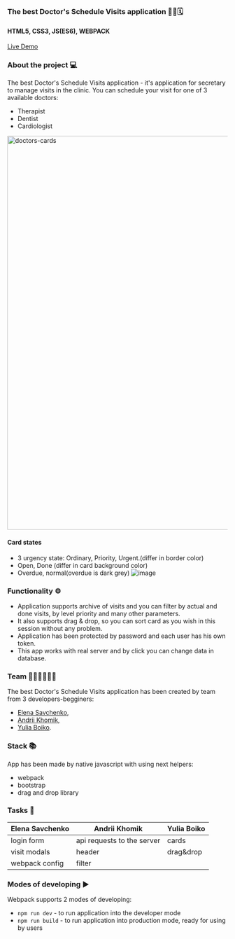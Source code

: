 ### The best Doctor's Schedule Visits application 👩‍⚕🗓

#### HTML5, CSS3, JS(ES6), WEBPACK
[Live Demo]()

### About the project 💻
The best Doctor's Schedule Visits application - it's application for secretary to manage visits in the clinic. 
You can schedule your visit for one of 3 available doctors: 
- Therapist
- Dentist
- Cardiologist



<img width="900" alt="doctors-cards" src="https://user-images.githubusercontent.com/68449997/134741939-6c159f80-d8cc-4d8b-888c-89c6ef51e0cc.png">

#### Card states
- 3 urgency state: Ordinary, Priority, Urgent.(differ in border color)
- Open, Done (differ in card background color)
- Overdue, normal(overdue is dark grey)
![image](https://user-images.githubusercontent.com/68449997/134747348-b5d674b3-a0a4-4d79-8acb-86f9c75d6b3f.png)


### Functionality ⚙️

- Application supports archive of visits and you can filter by actual and done visits, by level priority and many other parameters.
- It also supports drag & drop, so you can sort card as you wish in this session without any problem.
- Application has been protected by password and each user has his own token.
- This app works with real server and by click you can change data in database.

<!-- https://user-images.githubusercontent.com/68449997/134742445-c6ba476a-eee6-4776-8058-a44f306b10c2.mov -->

### Team 👩‍💻👨‍💻👩‍💻

The best Doctor's Schedule Visits application has been created by team from 3 developers-begginers:
- [Elena Savchenko](https://github.com/OlenaSavchenko), 
- [Andrii Khomik](https://github.com/AndriiKhomik),
- [Yulia Boiko](https://github.com/BoikoYV). 

### Stack 📚

App has been made by native javascript with using next helpers: 
- webpack 
- bootstrap 
- drag and drop library

### Tasks  📝

|Elena Savchenko| Andrii Khomik|Yulia Boiko|
| --------------|--------------|----------| 
|login form|api requests to the server|cards|
|visit modals| header|drag&drop|
|webpack config| filter||
 

### Modes of developing ▶️
Webpack supports 2 modes of developing:

- `npm run dev` - to run application into the developer mode
- `npm run build` - to run application into production mode, ready for using by users
